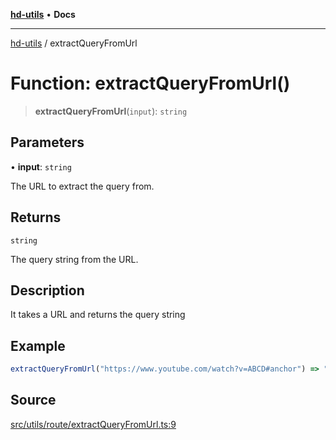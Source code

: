 [**hd-utils**](../README.md) • **Docs**

***

[hd-utils](../globals.md) / extractQueryFromUrl

# Function: extractQueryFromUrl()

> **extractQueryFromUrl**(`input`): `string`

## Parameters

• **input**: `string`

The URL to extract the query from.

## Returns

`string`

The query string from the URL.

## Description

It takes a URL and returns the query string

## Example

```ts
extractQueryFromUrl("https://www.youtube.com/watch?v=ABCD#anchor") => "v=ABCD"
```

## Source

[src/utils/route/extractQueryFromUrl.ts:9](https://github.com/AhmadHddad/h-utils/blob/f7bb9ae71f981ffef49079271b9540862594b7e6/src/utils/route/extractQueryFromUrl.ts#L9)
